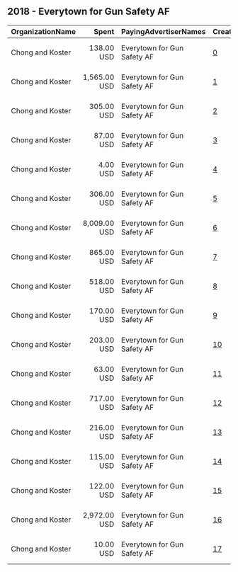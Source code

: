 ## 2018 - Everytown for Gun Safety AF 
|OrganizationName|Spent|PayingAdvertiserNames|CreativeUrls|Impressions|Genders|AgeBrackets|CountryCodes|BillingAddresses|CandidateBallotInformation|
|:---|---:|:---|:---|---:|:---|:---|:---|:---|:---|
|Chong and Koster|138.00 USD|Everytown for Gun Safety AF|[0](https://www.snap.com/political-ads/asset/51f9983d44bbdbac4b70a40c0913793af2681a2299a139ac1cfb73450019fdb4?mediaType=png)|77,778|||united states|"1640 Rhode Island Ave. NW, Suite 600,Washington,20036,US"||
|Chong and Koster|1,565.00 USD|Everytown for Gun Safety AF|[1](https://www.snap.com/political-ads/asset/d95fa0e1de8048ceec3f620022b67d06fe223f2662ddc4fe423746e30d0d31a7?mediaType=mp4)|1,034,438|||united states|"1640 Rhode Island Ave. NW, Suite 600,Washington,20036,US"||
|Chong and Koster|305.00 USD|Everytown for Gun Safety AF|[2](https://www.snap.com/political-ads/asset/d95fa0e1de8048ceec3f620022b67d06fe223f2662ddc4fe423746e30d0d31a7?mediaType=mp4)|214,631|||united states|"1640 Rhode Island Ave. NW, Suite 600,Washington,20036,US"||
|Chong and Koster|87.00 USD|Everytown for Gun Safety AF|[3](https://www.snap.com/political-ads/asset/037b80ec9e0e28327d990205f96c9e60bcf95965f49ce0026d5c7f39c7221474?mediaType=png)|49,453|||united states|"1640 Rhode Island Ave. NW, Suite 600,Washington,20036,US"||
|Chong and Koster|4.00 USD|Everytown for Gun Safety AF|[4](https://www.snap.com/political-ads/asset/d95fa0e1de8048ceec3f620022b67d06fe223f2662ddc4fe423746e30d0d31a7?mediaType=mp4)|2,395|||united states|"1640 Rhode Island Ave. NW, Suite 600,Washington,20036,US"||
|Chong and Koster|306.00 USD|Everytown for Gun Safety AF|[5](https://www.snap.com/political-ads/asset/4f611f1cb8f16e7575105ccdf3c3e78a80b836c3d94f4e4c0273f118c56573c2?mediaType=png)|164,497|||united states|"1640 Rhode Island Ave. NW, Suite 600,Washington,20036,US"||
|Chong and Koster|8,009.00 USD|Everytown for Gun Safety AF|[6](https://www.snap.com/political-ads/asset/d95fa0e1de8048ceec3f620022b67d06fe223f2662ddc4fe423746e30d0d31a7?mediaType=mp4)|5,205,709||25-|united states|"1640 Rhode Island Ave. NW, Suite 600,Washington,20036,US"||
|Chong and Koster|865.00 USD|Everytown for Gun Safety AF|[7](https://www.snap.com/political-ads/asset/97836b6342d24477addd05c8adbb7b96b5ea0822284c4f5be678137477314635?mediaType=png)|477,200|||united states|"1640 Rhode Island Ave. NW, Suite 600,Washington,20036,US"||
|Chong and Koster|518.00 USD|Everytown for Gun Safety AF|[8](https://www.snap.com/political-ads/asset/d95fa0e1de8048ceec3f620022b67d06fe223f2662ddc4fe423746e30d0d31a7?mediaType=mp4)|325,243|||united states|"1640 Rhode Island Ave. NW, Suite 600,Washington,20036,US"||
|Chong and Koster|170.00 USD|Everytown for Gun Safety AF|[9](https://www.snap.com/political-ads/asset/d95fa0e1de8048ceec3f620022b67d06fe223f2662ddc4fe423746e30d0d31a7?mediaType=mp4)|107,942|||united states|"1640 Rhode Island Ave. NW, Suite 600,Washington,20036,US"||
|Chong and Koster|203.00 USD|Everytown for Gun Safety AF|[10](https://www.snap.com/political-ads/asset/60ab905984ee279d88e767e044502ccb059a729fb41010ccf3e9e175281f1a3f?mediaType=png)|94,877|||united states|"1640 Rhode Island Ave. NW, Suite 600,Washington,20036,US"||
|Chong and Koster|63.00 USD|Everytown for Gun Safety AF|[11](https://www.snap.com/political-ads/asset/51f9983d44bbdbac4b70a40c0913793af2681a2299a139ac1cfb73450019fdb4?mediaType=png)|38,511|||united states|"1640 Rhode Island Ave. NW, Suite 600,Washington,20036,US"||
|Chong and Koster|717.00 USD|Everytown for Gun Safety AF|[12](https://www.snap.com/political-ads/asset/d95fa0e1de8048ceec3f620022b67d06fe223f2662ddc4fe423746e30d0d31a7?mediaType=mp4)|391,392|||united states|"1640 Rhode Island Ave. NW, Suite 600,Washington,20036,US"||
|Chong and Koster|216.00 USD|Everytown for Gun Safety AF|[13](https://www.snap.com/political-ads/asset/4f611f1cb8f16e7575105ccdf3c3e78a80b836c3d94f4e4c0273f118c56573c2?mediaType=png)|122,932|||united states|"1640 Rhode Island Ave. NW, Suite 600,Washington,20036,US"||
|Chong and Koster|115.00 USD|Everytown for Gun Safety AF|[14](https://www.snap.com/political-ads/asset/1c935f26e158afcb6b56d6f89336ca7c58a7aa588033f6a8587bf4edd2722106?mediaType=png)|62,924|||united states|"1640 Rhode Island Ave. NW, Suite 600,Washington,20036,US"||
|Chong and Koster|122.00 USD|Everytown for Gun Safety AF|[15](https://www.snap.com/political-ads/asset/97836b6342d24477addd05c8adbb7b96b5ea0822284c4f5be678137477314635?mediaType=png)|63,365|||united states|"1640 Rhode Island Ave. NW, Suite 600,Washington,20036,US"||
|Chong and Koster|2,972.00 USD|Everytown for Gun Safety AF|[16](https://www.snap.com/political-ads/asset/d95fa0e1de8048ceec3f620022b67d06fe223f2662ddc4fe423746e30d0d31a7?mediaType=mp4)|1,421,596|||united states|"1640 Rhode Island Ave. NW, Suite 600,Washington,20036,US"||
|Chong and Koster|10.00 USD|Everytown for Gun Safety AF|[17](https://www.snap.com/political-ads/asset/d95fa0e1de8048ceec3f620022b67d06fe223f2662ddc4fe423746e30d0d31a7?mediaType=mp4)|6,704|||united states|"1640 Rhode Island Ave. NW, Suite 600,Washington,20036,US"||
